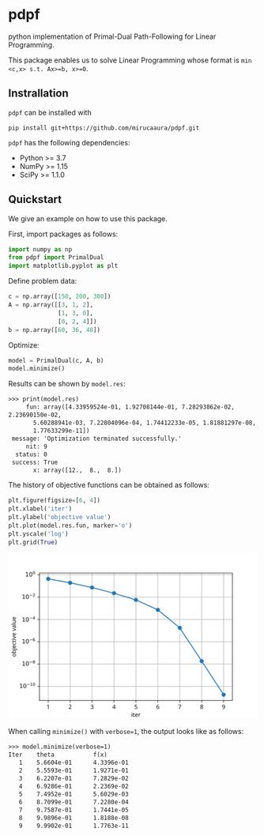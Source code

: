 # pdpf
python implementation of Primal-Dual Path-Following for Linear Programming.

This package enables us to solve Linear Programming whose format is `min <c,x> s.t. Ax>=b, x>=0`.

## Instrallation

`pdpf` can be installed with

```shell
pip install git+https://github.com/mirucaaura/pdpf.git
```

`pdpf` has the following dependencies:

- Python >= 3.7
- NumPy >= 1.15
- SciPy >= 1.1.0

## Quickstart

We give an example on how to use this package.

First, import packages as follows:

```python
import numpy as np
from pdpf import PrimalDual
import matplotlib.pyplot as plt
```

Define problem data:

```python
c = np.array([150, 200, 300])
A = np.array([[3, 1, 2],
              [1, 3, 0],
              [0, 2, 4]])
b = np.array([60, 36, 48])
```

Optimize:

```python
model = PrimalDual(c, A, b)
model.minimize()
```

Results can be shown by `model.res`:

```shell
>>> print(model.res)
     fun: array([4.33959524e-01, 1.92708144e-01, 7.28293862e-02, 2.23690150e-02,
       5.60288941e-03, 7.22804096e-04, 1.74412233e-05, 1.81881297e-08,
       1.77633299e-11])
 message: 'Optimization terminated successfully.'
     nit: 9
  status: 0
 success: True
       x: array([12.,  8.,  8.])
```

The history of objective functions can be obtained as follows:

```python
plt.figure(figsize=[6, 4])
plt.xlabel('iter')
plt.ylabel('objective value')
plt.plot(model.res.fun, marker='o')
plt.yscale('log')
plt.grid(True)
```

<img src="figs/small.svg" />

When calling `minimize()` with `verbose=1`, the output looks like as follows:

```shell
>>> model.minimize(verbose=1)
Iter    theta           f(x)
   1    5.6604e-01      4.3396e-01
   2    5.5593e-01      1.9271e-01
   3    6.2207e-01      7.2829e-02
   4    6.9286e-01      2.2369e-02
   5    7.4952e-01      5.6029e-03
   6    8.7099e-01      7.2280e-04
   7    9.7587e-01      1.7441e-05
   8    9.9896e-01      1.8188e-08
   9    9.9902e-01      1.7763e-11
```

